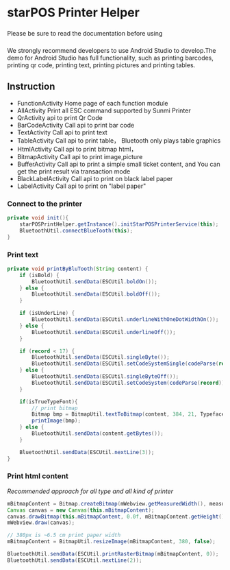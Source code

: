 starPOS Printer Helper
==========
### 
Please be sure to read the documentation before using
###
We strongly recommend developers to use Android Studio to develop.The demo for Android Studio has full functionality, such as printing barcodes, printing qr code, printing text, printing pictures and printing tables.

## Instruction

* FunctionActivity
  Home page of each function module
* AllActivity
  Print all ESC command supported by Sunmi Printer
* QrActivity api to print Qr Code
* BarCodeActivity 
Call api to print bar code
* TextActivity 
Call api to print text
* TableActivity 
Call api to print table， 
  Bluetooth only plays table graphics
* HtmlActivity 
Call api to print bitmap html，
* BitmapActivity 
Call api to print image,picture
* BufferActivity 
Call api to print a simple small ticket content, and You can get the print result via transaction mode
* BlackLabelActivity 
Call api to print on black label paper
* LabelActivity 
Call api to print on "label paper"

### Connect to the printer
``` Java
private void init(){
    starPOSPrintHelper.getInstance().initStarPOSPrinterService(this);
    BluetoothUtil.connectBlueTooth(this);
}
```

### Print text
``` Java
private void printByBluTooth(String content) {
    if (isBold) {
        BluetoothUtil.sendData(ESCUtil.boldOn());
    } else {
        BluetoothUtil.sendData(ESCUtil.boldOff());
    }

    if (isUnderLine) {
        BluetoothUtil.sendData(ESCUtil.underlineWithOneDotWidthOn());
    } else {
        BluetoothUtil.sendData(ESCUtil.underlineOff());
    }

    if (record < 17) {
        BluetoothUtil.sendData(ESCUtil.singleByte());
        BluetoothUtil.sendData(ESCUtil.setCodeSystemSingle(codeParse(record)));
    } else {
        BluetoothUtil.sendData(ESCUtil.singleByteOff());
        BluetoothUtil.sendData(ESCUtil.setCodeSystem(codeParse(record)));
    }

    if(isTrueTypeFont){
        // print bitmap
        Bitmap bmp = BitmapUtil.textToBitmap(content, 384, 21, Typeface.SANS_SERIF, false);
        printImage(bmp);
    } else {
        BluetoothUtil.sendData(content.getBytes());
    }

    BluetoothUtil.sendData(ESCUtil.nextLine(3));
}
```
### Print html content
*Recommended approach for all type and all kind of printer*
```Java
mBitmapContent = Bitmap.createBitmap(mWebview.getMeasuredWidth(), measuredHeight, Bitmap.Config.ARGB_8888);
Canvas canvas = new Canvas(this.mBitmapContent);
canvas.drawBitmap(this.mBitmapContent, 0.0f, mBitmapContent.getHeight(), new Paint());
mWebview.draw(canvas);

// 380px is ~6.5 cm print paper width
mBitmapContent = BitmapUtil.resizeImage(mBitmapContent, 380, false);

BluetoothUtil.sendData(ESCUtil.printRasterBitmap(mBitmapContent, 0));
BluetoothUtil.sendData(ESCUtil.nextLine(2));
```